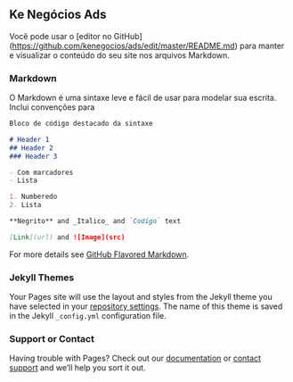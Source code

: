 ## Ke Negócios Ads

Você pode usar o [editor no GitHub] (https://github.com/kenegocios/ads/edit/master/README.md) para manter e visualizar o conteúdo do seu site nos arquivos Markdown.

### Markdown

O Markdown é uma sintaxe leve e fácil de usar para modelar sua escrita. Inclui convenções para

```markdown
Bloco de código destacado da sintaxe

# Header 1
## Header 2
### Header 3

- Com marcadores
- Lista

1. Numberedo
2. Lista

**Negrito** and _Italico_ and `Codigo` text

[Link](url) and ![Image](src)
```

For more details see [GitHub Flavored Markdown](https://guides.github.com/features/mastering-markdown/).

### Jekyll Themes

Your Pages site will use the layout and styles from the Jekyll theme you have selected in your [repository settings](https://github.com/kenegocios/ads/settings). The name of this theme is saved in the Jekyll `_config.yml` configuration file.

### Support or Contact

Having trouble with Pages? Check out our [documentation](https://help.github.com/categories/github-pages-basics/) or [contact support](https://github.com/contact) and we’ll help you sort it out.
